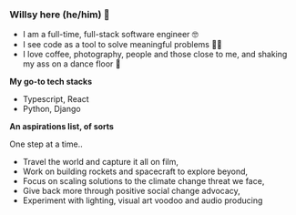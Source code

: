 ### Willsy here (he/him) 👋

- I am a full-time, full-stack software engineer 🤓
- I see code as a tool to solve meaningful problems 🧑‍💻
- I love coffee, photography, people and those close to me, and shaking my ass on a dance floor 🕺

**My go-to tech stacks**

- Typescript, React
- Python, Django

**An aspirations list, of sorts**

One step at a time..

- Travel the world and capture it all on film,
- Work on building rockets and spacecraft to explore beyond,
- Focus on scaling solutions to the climate change threat we face,
- Give back more through positive social change advocacy,
- Experiment with lighting, visual art voodoo and audio producing
